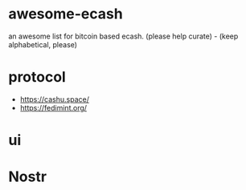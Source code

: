 # awesome-ecash
an awesome list for bitcoin based ecash. (please help curate) - (keep alphabetical, please)

# protocol

- https://cashu.space/
- https://fedimint.org/

# ui

# Nostr
